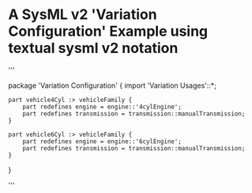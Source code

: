 # A SysML v2 'Variation Configuration' Example using textual sysml v2 notation

'''

package 'Variation Configuration' {
	import 'Variation Usages'::*;
	
	part vehicle4Cyl :> vehicleFamily {
		part redefines engine = engine::'4cylEngine';
		part redefines transmission = transmission::manualTransmission;
	}
	
	part vehicle6Cyl :> vehicleFamily {
		part redefines engine = engine::'6cylEngine';
		part redefines transmission = transmission::manualTransmission;
	}
	
}

'''
